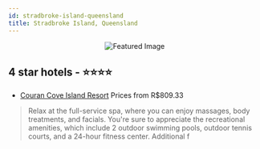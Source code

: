 ```yaml
---
id: stradbroke-island-queensland
title: Stradbroke Island, Queensland
---
```


<center><img src="https://i.travelapi.com/hotels/7000000/6510000/6501600/6501527/b934f929_z.jpg" alt="Featured Image" /></center>


##  4 star hotels - ⭐️⭐️⭐️⭐️

-    [Couran Cove Island Resort](https://us.hurb.com/hotels/stradbroke-island/couran-cove-island-resort-JNP-JP803027?cmp=18055) Prices from R$809.33
   > Relax at the full-service spa, where you can enjoy massages, body treatments, and facials. You're sure to appreciate the recreational amenities, which include 2 outdoor swimming pools, outdoor tennis courts, and a 24-hour fitness center. Additional f

